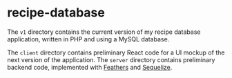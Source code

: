 # recipe-database
The `v1` directory contains the current version of my recipe database application, written in PHP and using a MySQL database.

The `client` directory contains preliminary React code for a UI mockup of the next version of the application.  The `server` directory contains preliminary backend code, implemented with [Feathers](https://feathersjs.com/) and [Sequelize](http://docs.sequelizejs.com/).